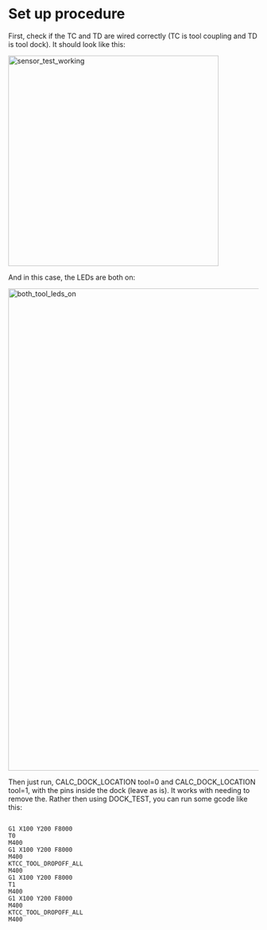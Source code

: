 # Set up procedure #

First, check if the TC and TD are wired correctly (TC is tool coupling and TD is tool dock). It should look like this:

<img width="423" alt="sensor_test_working" src="https://github.com/htsrjdrouse/daksh-toolchanger-v2/assets/1452651/89826b7d-b939-4dc2-8606-b5d9a6bad4dd">

And in this case, the LEDs are both on:

<img width="969" alt="both_tool_leds_on" src="https://github.com/htsrjdrouse/daksh-toolchanger-v2/assets/1452651/ab1f434c-be3e-49c1-9f4c-fd919c71540a">

Then just run, CALC_DOCK_LOCATION tool=0 and CALC_DOCK_LOCATION tool=1, with the pins inside the dock (leave as is). It works with needing to remove the. Rather then using DOCK_TEST, you can run some gcode like this:

<code>
G1 X100 Y200 F8000
T0
M400
G1 X100 Y200 F8000
M400
KTCC_TOOL_DROPOFF_ALL
M400
G1 X100 Y200 F8000
T1
M400
G1 X100 Y200 F8000
M400
KTCC_TOOL_DROPOFF_ALL
M400
</code>



